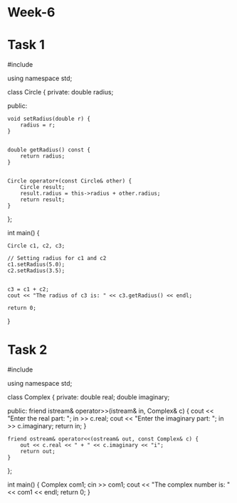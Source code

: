 # Week-6
# Task 1
#include <iostream>

using namespace std;

class Circle {
private:
    double radius;

public:
    
    void setRadius(double r) {
        radius = r;
    }

    
    double getRadius() const {
        return radius;
    }

  
    Circle operator+(const Circle& other) {
        Circle result;
        result.radius = this->radius + other.radius;
        return result;
    }
};

int main() {
    
    Circle c1, c2, c3;

    // Setting radius for c1 and c2
    c1.setRadius(5.0);
    c2.setRadius(3.5);

    
    c3 = c1 + c2;
    cout << "The radius of c3 is: " << c3.getRadius() << endl;

    return 0;
}
# Task 2
#include <iostream>

using namespace std;

class Complex {
private:
    double real;
    double imaginary;

public:
    friend istream& operator>>(istream& in, Complex& c) {
        cout << "Enter the real part: ";
        in >> c.real;
        cout << "Enter the imaginary part: ";
        in >> c.imaginary;
        return in;
    }

    friend ostream& operator<<(ostream& out, const Complex& c) {
        out << c.real << " + " << c.imaginary << "i";
        return out;
    }
};

int main() {
    Complex com1;
    cin >> com1;
    cout << "The complex number is: " << com1 << endl;
    return 0;
}

